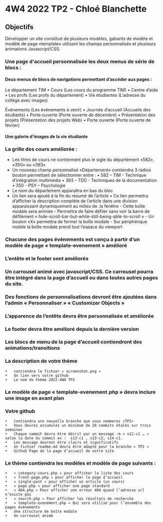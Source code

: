 # 4W4 2022 TP2 - Chloé Blanchette

## Objectifs
Développer un site constitué de plusieurs modèles,  gabarits de modèle et modèle de page «template» utilisant les champs personnalisés et plusieurs animations Javascript/CSS.

### Une page d'accueil personnalisée les deux menus de série de blocs :

#### Deux menus de blocs de navigations permettant d’accéder aux pages :
Le département TIM
    •	Cours (Les cours du programme TIM)
    •	Centre d’aide
    •	Les profs (Les profs du département)
    •	Vie étudiantes (L’adresse du collège avec images)

Événements (Les événements à venir)
    •	Journée d’accueil (Accueils des étudiants)
    •	Porte ouverte (Porte ouverte de décembre)
    •	Présentation des projets (Présentation des projets Web)
    •	Porte ouverte (Porte ouverte de février)

#### Une galerie d’images de la vie étudiante

### La grille des cours améliorée :
- Les titres de cours ne contiennent plus le sigle du département «582», «350» ou «393»
- Un nouveau champ personnalisé «Département» contiendra 3 radios bouton permettant de sélectionner entre : 
    •	582 – TIM - Technique d’intégration multimédia
    •	393 – TDD - Techniques de la documentation
    •	350 -  PSY – Psychologie
- Le nom du département apparaîtra en bas du bloc
- Un lien sera ajouté à la fin du résumé de l’article
    •	Ce lien permettra d’afficher la description complète de l’article dans une division apparaissant dynamiquement au milieu de .la fenêtre
        - Cette boîte modale sera animée 
        - Permettra de faire défiler sans voir la barre de défilement « hide-scroll-bar-but-while-still-being-able-to-scroll »
        - Un bouton «X» permettra de fermer la boîte modale
        - Sur périphérique mobile la boîte modale prend tout l’espace du viewport

### Chacune des pages événements est conçu à partir d’un modèle de page « template-evenement » amélioré

### L’entête et le footer sont améliorés

### Un carrousel animé avec javascript/CSS. Ce carrousel pourra être intégré dans la page d’accueil ou dans toutes autres pages du site.

### Des fonctions de personnalisations devront être ajoutées dans l’admin « Personnaliser » « Customizer Objects »

### L’apparence de l’entête devra être personnalisée et améliorée

### Le footer devra être amélioré depuis la dernière version

### Les blocs de menu de la page d’accueil contiendront des animations/transitions

### La description de votre thème
    •	contiendra le fichier « screenshot.png »
    •	Un lien vers votre github
    •	Le nom du thème 2022-4W4 TP2

### Le modèle de page « template-evenement.php » devra inclure une image en avant plan

### Votre github
    •	Contiendra une nouvelle branche que vous nommerez «TP2»
    •	Vous devrez accumulez un minimum de 20 commits étalés sur trois semaines
    •	Chaque commit devra être décrit par un message -m « s12-c1 … » selon la date du commit ex :  s13-c1 , s13-c2, s14-c1.
    •	Les message devront être clairs et significatifs
    •	Un fichier readme.md devra être adapté pour la branche « TP2 »
    •	Github Page de la page d’accueil de votre site

### Le thème contiendra les modèles et modèle de page suivants : 
    •	« category-cours.php » pour afficher la liste des cours
    •	« front-page.php » pour afficher la page d’accueil
    •	« single-post » pour afficher un article (un cours)
    •	« page.php » pour afficher une page standard
    •	« 404.php » Pour afficher une erreur 404 quand l’adresse url n’existe pas
    •	« search.php » Pour afficher les résultats de recherche
    •	« template-evenement.php » Qui sera utilisé pour l’ensemble des pages événements
    •	Une structure de boîte modale
    •	Un carrousel animé

